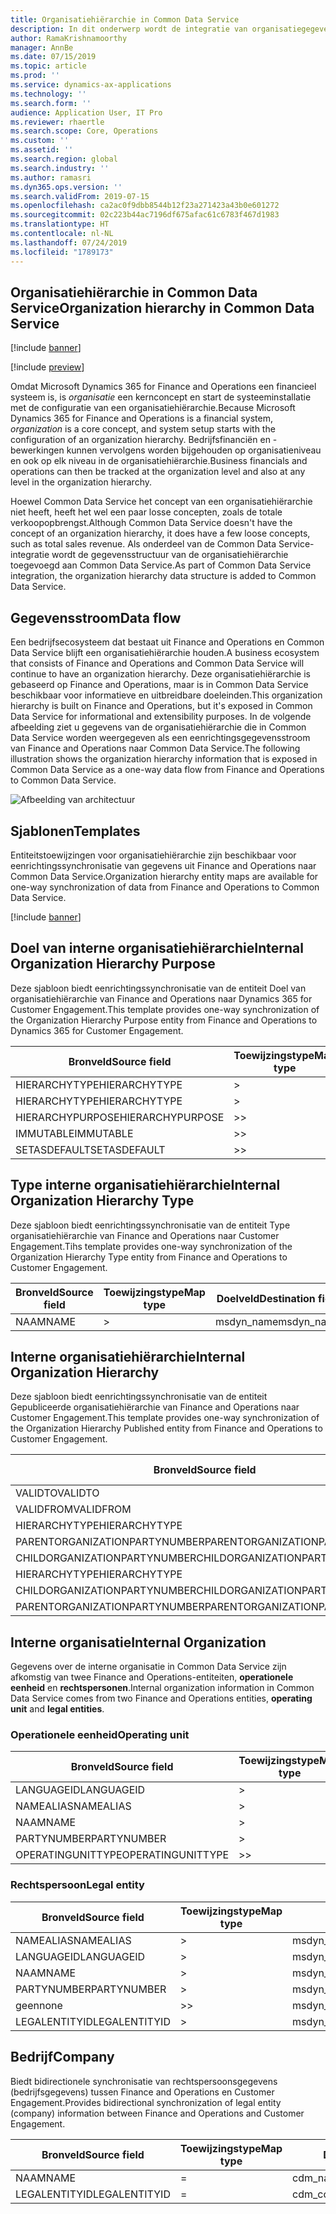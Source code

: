 ```yaml
---
title: Organisatiehiërarchie in Common Data Service
description: In dit onderwerp wordt de integratie van organisatiegegevens tussen Finance and Operations en Common Data Service beschreven.
author: RamaKrishnamoorthy
manager: AnnBe
ms.date: 07/15/2019
ms.topic: article
ms.prod: ''
ms.service: dynamics-ax-applications
ms.technology: ''
ms.search.form: ''
audience: Application User, IT Pro
ms.reviewer: rhaertle
ms.search.scope: Core, Operations
ms.custom: ''
ms.assetid: ''
ms.search.region: global
ms.search.industry: ''
ms.author: ramasri
ms.dyn365.ops.version: ''
ms.search.validFrom: 2019-07-15
ms.openlocfilehash: ca2ac0f9dbb8544b12f23a271423a43b0e601272
ms.sourcegitcommit: 02c223b44ac7196df675afac61c6783f467d1983
ms.translationtype: HT
ms.contentlocale: nl-NL
ms.lasthandoff: 07/24/2019
ms.locfileid: "1789173"
---
```

## <a name="organization-hierarchy-in-common-data-service"></a><span data-ttu-id="ca299-103">Organisatiehiërarchie in Common Data Service</span><span class="sxs-lookup"><span data-stu-id="ca299-103">Organization hierarchy in Common Data Service</span></span>

[!include [banner](../includes/banner.md)]

[!include [preview](../includes/preview-banner.md)]

<span data-ttu-id="ca299-104">Omdat Microsoft Dynamics 365 for Finance and Operations een financieel systeem is, is *organisatie* een kernconcept en start de systeeminstallatie met de configuratie van een organisatiehiërarchie.</span><span class="sxs-lookup"><span data-stu-id="ca299-104">Because Microsoft Dynamics 365 for Finance and Operations is a financial system, *organization* is a core concept, and system setup starts with the configuration of an organization hierarchy.</span></span> <span data-ttu-id="ca299-105">Bedrijfsfinanciën en -bewerkingen kunnen vervolgens worden bijgehouden op organisatieniveau en ook op elk niveau in de organisatiehiërarchie.</span><span class="sxs-lookup"><span data-stu-id="ca299-105">Business financials and operations can then be tracked at the organization level and also at any level in the organization hierarchy.</span></span>

<span data-ttu-id="ca299-106">Hoewel Common Data Service het concept van een organisatiehiërarchie niet heeft, heeft het wel een paar losse concepten, zoals de totale verkoopopbrengst.</span><span class="sxs-lookup"><span data-stu-id="ca299-106">Although Common Data Service doesn't have the concept of an organization hierarchy, it does have a few loose concepts, such as total sales revenue.</span></span> <span data-ttu-id="ca299-107">Als onderdeel van de Common Data Service-integratie wordt de gegevensstructuur van de organisatiehiërarchie toegevoegd aan Common Data Service.</span><span class="sxs-lookup"><span data-stu-id="ca299-107">As part of Common Data Service integration, the organization hierarchy data structure is added to Common Data Service.</span></span>

## <a name="data-flow"></a><span data-ttu-id="ca299-108">Gegevensstroom</span><span class="sxs-lookup"><span data-stu-id="ca299-108">Data flow</span></span>

<span data-ttu-id="ca299-109">Een bedrijfsecosysteem dat bestaat uit Finance and Operations en Common Data Service blijft een organisatiehiërarchie houden.</span><span class="sxs-lookup"><span data-stu-id="ca299-109">A business ecosystem that consists of Finance and Operations and Common Data Service will continue to have an organization hierarchy.</span></span> <span data-ttu-id="ca299-110">Deze organisatiehiërarchie is gebaseerd op Finance and Operations, maar is in Common Data Service beschikbaar voor informatieve en uitbreidbare doeleinden.</span><span class="sxs-lookup"><span data-stu-id="ca299-110">This organization hierarchy is built on Finance and Operations, but it's exposed in Common Data Service for informational and extensibility purposes.</span></span> <span data-ttu-id="ca299-111">In de volgende afbeelding ziet u gegevens van de organisatiehiërarchie die in Common Data Service worden weergegeven als een eenrichtingsgegevensstroom van Finance and Operations naar Common Data Service.</span><span class="sxs-lookup"><span data-stu-id="ca299-111">The following illustration shows the organization hierarchy information that is exposed in Common Data Service as a one-way data flow from Finance and Operations to Common Data Service.</span></span>

![Afbeelding van architectuur](media/dual-write-data-flow.png)

## <a name="templates"></a><span data-ttu-id="ca299-113">Sjablonen</span><span class="sxs-lookup"><span data-stu-id="ca299-113">Templates</span></span>

<span data-ttu-id="ca299-114">Entiteitstoewijzingen voor organisatiehiërarchie zijn beschikbaar voor eenrichtingssynchronisatie van gegevens uit Finance and Operations naar Common Data Service.</span><span class="sxs-lookup"><span data-stu-id="ca299-114">Organization hierarchy entity maps are available for one-way synchronization of data from Finance and Operations to Common Data Service.</span></span>

[!include [banner](../includes/dual-write-symbols.md)]

## <a name="internal-organization-hierarchy-purpose"></a><span data-ttu-id="ca299-115">Doel van interne organisatiehiërarchie</span><span class="sxs-lookup"><span data-stu-id="ca299-115">Internal Organization Hierarchy Purpose</span></span>

<span data-ttu-id="ca299-116">Deze sjabloon biedt eenrichtingssynchronisatie van de entiteit Doel van organisatiehiërarchie van Finance and Operations naar Dynamics 365 for Customer Engagement.</span><span class="sxs-lookup"><span data-stu-id="ca299-116">This template provides one-way synchronization of the Organization Hierarchy Purpose entity from Finance and Operations to Dynamics 365 for Customer Engagement.</span></span>

<!-- ![architecture image](media/dual-write-purpose.png) -->

<span data-ttu-id="ca299-117">Bronveld</span><span class="sxs-lookup"><span data-stu-id="ca299-117">Source field</span></span> | <span data-ttu-id="ca299-118">Toewijzingstype</span><span class="sxs-lookup"><span data-stu-id="ca299-118">Map type</span></span> | <span data-ttu-id="ca299-119">Doelveld</span><span class="sxs-lookup"><span data-stu-id="ca299-119">Destination field</span></span>
---|---|---
<span data-ttu-id="ca299-120">HIERARCHYTYPE</span><span class="sxs-lookup"><span data-stu-id="ca299-120">HIERARCHYTYPE</span></span> | \> | <span data-ttu-id="ca299-121">msdyn\_hierarchypurposetypename</span><span class="sxs-lookup"><span data-stu-id="ca299-121">msdyn\_hierarchypurposetypename</span></span>
<span data-ttu-id="ca299-122">HIERARCHYTYPE</span><span class="sxs-lookup"><span data-stu-id="ca299-122">HIERARCHYTYPE</span></span> | \> | <span data-ttu-id="ca299-123">msdyn\_hierarchytype.msdyn\_name</span><span class="sxs-lookup"><span data-stu-id="ca299-123">msdyn\_hierarchytype.msdyn\_name</span></span>
<span data-ttu-id="ca299-124">HIERARCHYPURPOSE</span><span class="sxs-lookup"><span data-stu-id="ca299-124">HIERARCHYPURPOSE</span></span> | \>\> | <span data-ttu-id="ca299-125">msdyn\_hierarchypurpose</span><span class="sxs-lookup"><span data-stu-id="ca299-125">msdyn\_hierarchypurpose</span></span>
<span data-ttu-id="ca299-126">IMMUTABLE</span><span class="sxs-lookup"><span data-stu-id="ca299-126">IMMUTABLE</span></span> | \>\> | <span data-ttu-id="ca299-127">msdyn\_immutable</span><span class="sxs-lookup"><span data-stu-id="ca299-127">msdyn\_immutable</span></span>
<span data-ttu-id="ca299-128">SETASDEFAULT</span><span class="sxs-lookup"><span data-stu-id="ca299-128">SETASDEFAULT</span></span> | \>\> | <span data-ttu-id="ca299-129">msdyn\_setasdefault</span><span class="sxs-lookup"><span data-stu-id="ca299-129">msdyn\_setasdefault</span></span>

## <a name="internal-organization-hierarchy-type"></a><span data-ttu-id="ca299-130">Type interne organisatiehiërarchie</span><span class="sxs-lookup"><span data-stu-id="ca299-130">Internal Organization Hierarchy Type</span></span>

<span data-ttu-id="ca299-131">Deze sjabloon biedt eenrichtingssynchronisatie van de entiteit Type organisatiehiërarchie van Finance and Operations naar Customer Engagement.</span><span class="sxs-lookup"><span data-stu-id="ca299-131">Tihs template provides one-way synchronization of the Organization Hierarchy Type entity from Finance and Operations to Customer Engagement.</span></span>

<!-- ![architecture image](media/dual-write-type.png) -->

<span data-ttu-id="ca299-132">Bronveld</span><span class="sxs-lookup"><span data-stu-id="ca299-132">Source field</span></span> | <span data-ttu-id="ca299-133">Toewijzingstype</span><span class="sxs-lookup"><span data-stu-id="ca299-133">Map type</span></span> | <span data-ttu-id="ca299-134">Doelveld</span><span class="sxs-lookup"><span data-stu-id="ca299-134">Destination field</span></span>
---|---|---
<span data-ttu-id="ca299-135">NAAM</span><span class="sxs-lookup"><span data-stu-id="ca299-135">NAME</span></span> | \> | <span data-ttu-id="ca299-136">msdyn\_name</span><span class="sxs-lookup"><span data-stu-id="ca299-136">msdyn\_name</span></span>

## <a name="internal-organization-hierarchy"></a><span data-ttu-id="ca299-137">Interne organisatiehiërarchie</span><span class="sxs-lookup"><span data-stu-id="ca299-137">Internal Organization Hierarchy</span></span>

<span data-ttu-id="ca299-138">Deze sjabloon biedt eenrichtingssynchronisatie van de entiteit Gepubliceerde organisatiehiërarchie van Finance and Operations naar Customer Engagement.</span><span class="sxs-lookup"><span data-stu-id="ca299-138">This template provides one-way synchronization of the Organization Hierarchy Published entity from Finance and Operations to Customer Engagement.</span></span>

<!-- ![architecture image](media/dual-write-organization.png) -->

<span data-ttu-id="ca299-139">Bronveld</span><span class="sxs-lookup"><span data-stu-id="ca299-139">Source field</span></span> | <span data-ttu-id="ca299-140">Toewijzingstype</span><span class="sxs-lookup"><span data-stu-id="ca299-140">Map type</span></span> | <span data-ttu-id="ca299-141">Doelveld</span><span class="sxs-lookup"><span data-stu-id="ca299-141">Destination field</span></span>
---|---|---
<span data-ttu-id="ca299-142">VALIDTO</span><span class="sxs-lookup"><span data-stu-id="ca299-142">VALIDTO</span></span> | \> | <span data-ttu-id="ca299-143">msdyn\_validto</span><span class="sxs-lookup"><span data-stu-id="ca299-143">msdyn\_validto</span></span>
<span data-ttu-id="ca299-144">VALIDFROM</span><span class="sxs-lookup"><span data-stu-id="ca299-144">VALIDFROM</span></span> | \> | <span data-ttu-id="ca299-145">msdyn\_validfrom</span><span class="sxs-lookup"><span data-stu-id="ca299-145">msdyn\_validfrom</span></span>
<span data-ttu-id="ca299-146">HIERARCHYTYPE</span><span class="sxs-lookup"><span data-stu-id="ca299-146">HIERARCHYTYPE</span></span> | \> | <span data-ttu-id="ca299-147">msdyn\_hierarchytypename</span><span class="sxs-lookup"><span data-stu-id="ca299-147">msdyn\_hierarchytypename</span></span>
<span data-ttu-id="ca299-148">PARENTORGANIZATIONPARTYNUMBER</span><span class="sxs-lookup"><span data-stu-id="ca299-148">PARENTORGANIZATIONPARTYNUMBER</span></span> | \> | <span data-ttu-id="ca299-149">msdyn\_parentpartyid</span><span class="sxs-lookup"><span data-stu-id="ca299-149">msdyn\_parentpartyid</span></span>
<span data-ttu-id="ca299-150">CHILDORGANIZATIONPARTYNUMBER</span><span class="sxs-lookup"><span data-stu-id="ca299-150">CHILDORGANIZATIONPARTYNUMBER</span></span> | \> | <span data-ttu-id="ca299-151">msdyn\_childpartyid</span><span class="sxs-lookup"><span data-stu-id="ca299-151">msdyn\_childpartyid</span></span>
<span data-ttu-id="ca299-152">HIERARCHYTYPE</span><span class="sxs-lookup"><span data-stu-id="ca299-152">HIERARCHYTYPE</span></span> | \> | <span data-ttu-id="ca299-153">msdyn\_hierarchytypeid.msdyn\_name</span><span class="sxs-lookup"><span data-stu-id="ca299-153">msdyn\_hierarchytypeid.msdyn\_name</span></span>
<span data-ttu-id="ca299-154">CHILDORGANIZATIONPARTYNUMBER</span><span class="sxs-lookup"><span data-stu-id="ca299-154">CHILDORGANIZATIONPARTYNUMBER</span></span> | \> | <span data-ttu-id="ca299-155">msdyn\_childid.msdyn\_partynumber</span><span class="sxs-lookup"><span data-stu-id="ca299-155">msdyn\_childid.msdyn\_partynumber</span></span>
<span data-ttu-id="ca299-156">PARENTORGANIZATIONPARTYNUMBER</span><span class="sxs-lookup"><span data-stu-id="ca299-156">PARENTORGANIZATIONPARTYNUMBER</span></span> | \> | <span data-ttu-id="ca299-157">msdyn\_parentid.msdyn\_partynumber</span><span class="sxs-lookup"><span data-stu-id="ca299-157">msdyn\_parentid.msdyn\_partynumber</span></span>

## <a name="internal-organization"></a><span data-ttu-id="ca299-158">Interne organisatie</span><span class="sxs-lookup"><span data-stu-id="ca299-158">Internal Organization</span></span>

<span data-ttu-id="ca299-159">Gegevens over de interne organisatie in Common Data Service zijn afkomstig van twee Finance and Operations-entiteiten, **operationele eenheid** en **rechtspersonen**.</span><span class="sxs-lookup"><span data-stu-id="ca299-159">Internal organization information in Common Data Service comes from two Finance and Operations entities, **operating unit** and **legal entities**.</span></span>

<!-- ![architecture image](media/dual-write-operating-unit.png) -->

<!-- ![architecture image](media/dual-write-legal-entities.png) -->

### <a name="operating-unit"></a><span data-ttu-id="ca299-160">Operationele eenheid</span><span class="sxs-lookup"><span data-stu-id="ca299-160">Operating unit</span></span>

<span data-ttu-id="ca299-161">Bronveld</span><span class="sxs-lookup"><span data-stu-id="ca299-161">Source field</span></span> | <span data-ttu-id="ca299-162">Toewijzingstype</span><span class="sxs-lookup"><span data-stu-id="ca299-162">Map type</span></span> | <span data-ttu-id="ca299-163">Doelveld</span><span class="sxs-lookup"><span data-stu-id="ca299-163">Destination field</span></span>
---|---|---
<span data-ttu-id="ca299-164">LANGUAGEID</span><span class="sxs-lookup"><span data-stu-id="ca299-164">LANGUAGEID</span></span> | \> | <span data-ttu-id="ca299-165">msdyn\_languageid</span><span class="sxs-lookup"><span data-stu-id="ca299-165">msdyn\_languageid</span></span>
<span data-ttu-id="ca299-166">NAMEALIAS</span><span class="sxs-lookup"><span data-stu-id="ca299-166">NAMEALIAS</span></span> | \> | <span data-ttu-id="ca299-167">msdyn\_namealias</span><span class="sxs-lookup"><span data-stu-id="ca299-167">msdyn\_namealias</span></span>
<span data-ttu-id="ca299-168">NAAM</span><span class="sxs-lookup"><span data-stu-id="ca299-168">NAME</span></span> | \> | <span data-ttu-id="ca299-169">msdyn\_name</span><span class="sxs-lookup"><span data-stu-id="ca299-169">msdyn\_name</span></span>
<span data-ttu-id="ca299-170">PARTYNUMBER</span><span class="sxs-lookup"><span data-stu-id="ca299-170">PARTYNUMBER</span></span> | \> | <span data-ttu-id="ca299-171">msdyn\_partynumber</span><span class="sxs-lookup"><span data-stu-id="ca299-171">msdyn\_partynumber</span></span>
<span data-ttu-id="ca299-172">OPERATINGUNITTYPE</span><span class="sxs-lookup"><span data-stu-id="ca299-172">OPERATINGUNITTYPE</span></span> | \>\> | <span data-ttu-id="ca299-173">msdyn\_type</span><span class="sxs-lookup"><span data-stu-id="ca299-173">msdyn\_type</span></span>

### <a name="legal-entity"></a><span data-ttu-id="ca299-174">Rechtspersoon</span><span class="sxs-lookup"><span data-stu-id="ca299-174">Legal entity</span></span>

<span data-ttu-id="ca299-175">Bronveld</span><span class="sxs-lookup"><span data-stu-id="ca299-175">Source field</span></span> | <span data-ttu-id="ca299-176">Toewijzingstype</span><span class="sxs-lookup"><span data-stu-id="ca299-176">Map type</span></span> | <span data-ttu-id="ca299-177">Doelveld</span><span class="sxs-lookup"><span data-stu-id="ca299-177">Destination field</span></span>
---|---|---
<span data-ttu-id="ca299-178">NAMEALIAS</span><span class="sxs-lookup"><span data-stu-id="ca299-178">NAMEALIAS</span></span> | \> | <span data-ttu-id="ca299-179">msdyn\_namealias</span><span class="sxs-lookup"><span data-stu-id="ca299-179">msdyn\_namealias</span></span>
<span data-ttu-id="ca299-180">LANGUAGEID</span><span class="sxs-lookup"><span data-stu-id="ca299-180">LANGUAGEID</span></span> | \> | <span data-ttu-id="ca299-181">msdyn\_languageid</span><span class="sxs-lookup"><span data-stu-id="ca299-181">msdyn\_languageid</span></span>
<span data-ttu-id="ca299-182">NAAM</span><span class="sxs-lookup"><span data-stu-id="ca299-182">NAME</span></span> | \> | <span data-ttu-id="ca299-183">msdyn\_name</span><span class="sxs-lookup"><span data-stu-id="ca299-183">msdyn\_name</span></span>
<span data-ttu-id="ca299-184">PARTYNUMBER</span><span class="sxs-lookup"><span data-stu-id="ca299-184">PARTYNUMBER</span></span> | \> | <span data-ttu-id="ca299-185">msdyn\_partynumber</span><span class="sxs-lookup"><span data-stu-id="ca299-185">msdyn\_partynumber</span></span>
<span data-ttu-id="ca299-186">geen</span><span class="sxs-lookup"><span data-stu-id="ca299-186">none</span></span> | \>\> | <span data-ttu-id="ca299-187">msdyn\_type</span><span class="sxs-lookup"><span data-stu-id="ca299-187">msdyn\_type</span></span>
<span data-ttu-id="ca299-188">LEGALENTITYID</span><span class="sxs-lookup"><span data-stu-id="ca299-188">LEGALENTITYID</span></span> | \> | <span data-ttu-id="ca299-189">msdyn\_companycode</span><span class="sxs-lookup"><span data-stu-id="ca299-189">msdyn\_companycode</span></span>

## <a name="company"></a><span data-ttu-id="ca299-190">Bedrijf</span><span class="sxs-lookup"><span data-stu-id="ca299-190">Company</span></span>

<span data-ttu-id="ca299-191">Biedt bidirectionele synchronisatie van rechtspersoonsgegevens (bedrijfsgegevens) tussen Finance and Operations en Customer Engagement.</span><span class="sxs-lookup"><span data-stu-id="ca299-191">Provides bidirectional synchronization of legal entity (company) information between Finance and Operations and Customer Engagement.</span></span>

<!-- ![architecture image](media/dual-write-company.png) -->

<span data-ttu-id="ca299-192">Bronveld</span><span class="sxs-lookup"><span data-stu-id="ca299-192">Source field</span></span> | <span data-ttu-id="ca299-193">Toewijzingstype</span><span class="sxs-lookup"><span data-stu-id="ca299-193">Map type</span></span> | <span data-ttu-id="ca299-194">Doelveld</span><span class="sxs-lookup"><span data-stu-id="ca299-194">Destination field</span></span>
---|---|---
<span data-ttu-id="ca299-195">NAAM</span><span class="sxs-lookup"><span data-stu-id="ca299-195">NAME</span></span> | = | <span data-ttu-id="ca299-196">cdm\_name</span><span class="sxs-lookup"><span data-stu-id="ca299-196">cdm\_name</span></span>
<span data-ttu-id="ca299-197">LEGALENTITYID</span><span class="sxs-lookup"><span data-stu-id="ca299-197">LEGALENTITYID</span></span> | = | <span data-ttu-id="ca299-198">cdm\_companycode</span><span class="sxs-lookup"><span data-stu-id="ca299-198">cdm\_companycode</span></span>
